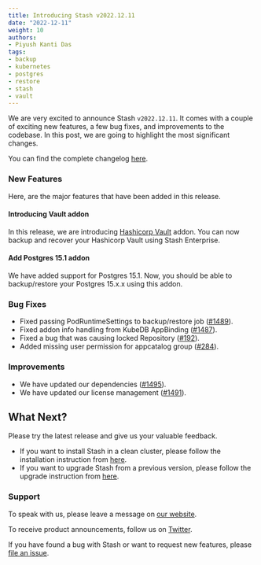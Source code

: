 ```yaml
---
title: Introducing Stash v2022.12.11
date: "2022-12-11"
weight: 10
authors:
- Piyush Kanti Das
tags:
- backup
- kubernetes
- postgres
- restore
- stash
- vault
---
```


We are very excited to announce Stash `v2022.12.11`. It comes with a couple of exciting new features, a few bug fixes, and improvements to the codebase. In this post, we are going to highlight the most significant changes.

You can find the complete changelog [here](https://github.com/stashed/CHANGELOG/blob/master/releases/v2022.12.11/README.md).

### New Features

Here, are the major features that have been added in this release.

#### Introducing Vault addon

In this release, we are introducing [Hashicorp Vault](https://github.com/stashed/vault) addon. You can now backup and recover your Hashicorp Vault using Stash Enterprise.

#### Add Postgres 15.1 addon

We have added support for Postgres 15.1. Now, you should be able to backup/restore your Postgres 15.x.x using this addon.

### Bug Fixes

- Fixed passing PodRuntimeSettings to backup/restore job ([#1489](https://github.com/stashed/stash/pull/1489)).
- Fixed addon info handling from KubeDB AppBinding ([#1487](https://github.com/stashed/stash/pull/1487)).
- Fixed a bug that was causing locked Repository ([#192](https://github.com/stashed/apimachinery/pull/192)).
- Added missing user permission for appcatalog group ([#284](https://github.com/stashed/installer/pull/284)).

### Improvements

- We have updated our dependencies ([#1495](https://github.com/stashed/stash/pull/1495)).
- We have updated our license management ([#1491](https://github.com/stashed/stash/pull/1491)).

## What Next?

Please try the latest release and give us your valuable feedback.

- If you want to install Stash in a clean cluster, please follow the installation instruction from [here](https://stash.run/docs/v2022.12.11/setup/).
- If you want to upgrade Stash from a previous version, please follow the upgrade instruction from [here](https://stash.run/docs/v2022.12.11/setup/upgrade/).

### Support

To speak with us, please leave a message on [our website](https://appscode.com/contact/).

To receive product announcements, follow us on [Twitter](https://twitter.com/KubeStash).

If you have found a bug with Stash or want to request new features, please [file an issue](https://github.com/stashed/project/issues/new).
